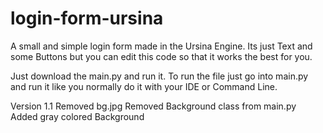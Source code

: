# login-form-ursina
A small and simple login form made in the Ursina Engine. 
Its just Text and some Buttons but you can edit this code so that it works the best for you.

Just download the main.py and run it.
To run the file just go into main.py and run it like you normally do it with your IDE or Command Line.

Version 1.1
Removed bg.jpg
Removed Background class from main.py
Added gray colored Background
